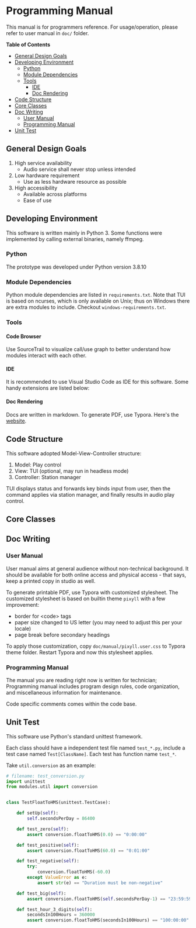 # Programming Manual

This manual is for programmers reference. For usage/operation, please refer to user manual in `doc/` folder.

**Table of Contents**

<!-- vscode-markdown-toc -->
* [General Design Goals](#GeneralDesignGoals)
* [Developing Environment](#DevelopingEnvironment)
	* [Python](#Python)
	* [Module Dependencies](#ModuleDependencies)
	* [Tools](#Tools)
		* [IDE](#IDE)
		* [Doc Rendering](#DocRendering)
* [Code Structure](#CodeStructure)
* [Core Classes](#CoreClasses)
* [Doc Writing](#DocWriting)
	* [User Manual](#UserManual)
	* [Programming Manual](#ProgrammingManual)
* [Unit Test](#UnitTest)

<!-- vscode-markdown-toc-config
	numbering=false
	autoSave=true
	/vscode-markdown-toc-config -->
<!-- /vscode-markdown-toc -->

## <a name='GeneralDesignGoals'></a>General Design Goals

1. High service availability
    - Audio service shall never stop unless intended
2. Low hardware requirement
    - Use as less hardware resource as possible
3. High accessibility
    - Available across platforms
    - Ease of use

## <a name='DevelopingEnvironment'></a>Developing Environment

This software is written mainly in Python 3. Some functions were implemented by calling external binaries, namely ffmpeg.

### <a name='Python'></a>Python

The prototype was developed under Python version 3.8.10

### <a name='ModuleDependencies'></a>Module Dependencies

Python module dependencies are listed in `requirements.txt`. Note that TUI is based on ncurses, which is only available on Unix; thus on Windows there are extra modules to include. Checkout `windows-requirements.txt`.

### <a name='Tools'></a>Tools

#### Code Browser

Use SourceTrail to visualize call/use graph to better understand how modules interact with each other.

#### <a name='IDE'></a>IDE

It is recommended to use Visual Studio Code as IDE for this software. Some handy extensions are listed below:

#### <a name='DocRendering'></a>Doc Rendering

Docs are written in markdown. To generate PDF, use Typora. Here's the [website](https://typora.io/).

## <a name='CodeStructure'></a>Code Structure

This software adopted Model-View-Controller structure:

1. Model: Play control
2. View: TUI (optional, may run in headless mode)
3. Controller: Station manager

TUI displays status and forwards key binds input from user, then the command applies via station manager, and finally results in audio play control.

## <a name='CoreClasses'></a>Core Classes

## <a name='DocWriting'></a>Doc Writing

### <a name='UserManual'></a>User Manual

User manual aims at general audience without non-technical background. It should be available for both online access and physical access - that says, keep a printed copy in studio as well.

To generate printable PDF, use Typora with customized stylesheet. The customized stylesheet is based on builtin theme `pixyll` with a few improvement:

- border for \<code> tags
- paper size changed to US letter (you may need to adjust this per your locale)
- page break before secondary headings

To apply those customization, copy `doc/manual/pixyll.user.css` to Typora theme folder. Restart Typora and now this stylesheet applies.

### <a name='ProgrammingManual'></a>Programming Manual

The manual you are reading right now is written for technician; Programming manual includes program design rules, code organization, and miscellaneous information for maintenance.

Code specific comments comes within the code base.

## <a name='UnitTest'></a>Unit Test

This software use Python's standard unittest framework.

Each class should have a independent test file named `test_*.py`, include a test case named `Test[ClassName]`. Each test has function name `test_*`.

Take `util.conversion` as an example:

```python
# filename: test_conversion.py
import unittest
from modules.util import conversion


class TestFloatToHMS(unittest.TestCase):

    def setUp(self):
        self.secondsPerDay = 86400

    def test_zero(self):
        assert conversion.floatToHMS(0.0) == "0:00:00"

    def test_positive(self):
        assert conversion.floatToHMS(60.0) == "0:01:00"

    def test_negative(self):
        try:
            conversion.floatToHMS(-60.0)
        except ValueError as e:
            assert str(e) == "Duration must be non-negative"

    def test_big(self):
        assert conversion.floatToHMS(self.secondsPerDay-1) == "23:59:59"

    def test_hour_3_digits(self):
        secondsIn100Hours = 360000
        assert conversion.floatToHMS(secondsIn100Hours) == "100:00:00"
```
